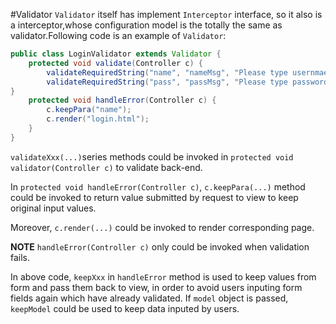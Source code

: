 #Validator
`Validator` itself has implement `Interceptor` interface, so it also is a interceptor,whose configuration model is the totally the same as validator.Following code is an example of `Validator`:

```java
public class LoginValidator extends Validator {
    protected void validate(Controller c) {
        validateRequiredString("name", "nameMsg", "Please type usernmae");
        validateRequiredString("pass", "passMsg", "Please type password");
}
    protected void handleError(Controller c) {
        c.keepPara("name");
        c.render("login.html");
    }
}
```
`validateXxx(...)`series methods could be invoked in `protected void validator(Controller c)` to validate back-end.

In `protected void handleError(Controller c)`, `c.keepPara(...)` method could be invoked to return value submitted by request to view to keep original input values.

Moreover, `c.render(...)` could be invoked to render corresponding page.

**NOTE** `handleError(Controller c)` only could be invoked when validation fails.

In above code, `keepXxx` in `handleError` method  is used to keep values from form and pass them back to view, in order to avoid users inputing form fields again which have already validated. If `model` object is passed, `keepModel` could be used to keep data inputed by users.

